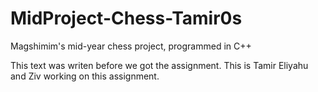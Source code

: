 # MidProject-Chess-Tamir0s
Magshimim's mid-year chess project, programmed in C++

This text was writen before we got the assignment.
This is Tamir Eliyahu and Ziv working on this assignment.